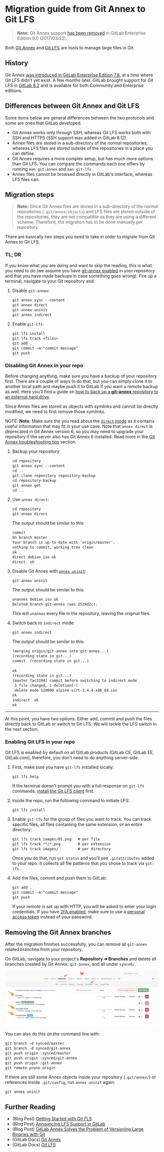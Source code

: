 # Migration guide from Git Annex to Git LFS

>**Note:**
Git Annex support [has been removed][issue-remove-annex] in GitLab Enterprise
Edition 9.0 (2017/03/22).

Both [Git Annex][] and [Git LFS][] are tools to manage large files in Git.

## History

Git Annex [was introduced in GitLab Enterprise Edition 7.8][post-3], at a time
where Git LFS didn't yet exist. A few months later, GitLab brought support for
Git LFS in [GitLab 8.2][post-2] and is available for both Community and
Enterprise editions.

## Differences between Git Annex and Git LFS

Some items below are general differences between the two protocols and some are
ones that GitLab developed.

- Git Annex works only through SSH, whereas Git LFS works both with SSH and HTTPS
  (SSH support was added in GitLab 8.12).
- Annex files are stored in a sub-directory of the normal repositories, whereas
  LFS files are stored outside of the repositories in a place you can define.
- Git Annex requires a more complex setup, but has much more options than Git
  LFS. You can compare the commands each one offers by running `man git-annex`
  and `man git-lfs`.
- Annex files cannot be browsed directly in GitLab's interface, whereas LFS
  files can.

## Migration steps

>**Note:**
Since Git Annex files are stored in a sub-directory of the normal repositories
(`.git/annex/objects`) and LFS files are stored outside of the repositories,
they are not compatible as they are using a different scheme. Therefore, the
migration has to be done manually per repository.

There are basically two steps you need to take in order to migrate from Git
Annex to Git LFS.

### TL; DR

If you know what you are doing and want to skip the reading, this is what you
need to do (we assume you have [git-annex enabled](../git_annex.md#using-gitlab-git-annex) in your
repository and that you have made backups in case something goes wrong).
Fire up a terminal, navigate to your Git repository and:

1. Disable `git-annex`:

   ```shell
   git annex sync --content
   git annex direct
   git annex uninit
   git annex indirect
   ```

1. Enable `git-lfs`:

   ```shell
   git lfs install
   git lfs track <files>
   git add .
   git commit -m "commit message"
   git push
   ```

### Disabling Git Annex in your repo

Before changing anything, make sure you have a backup of your repository first.
There are a couple of ways to do that, but you can simply clone it to another
local path and maybe push it to GitLab if you want a remote backup as well.
Here you'll find a guide on
[how to back up a **git-annex** repository to an external hard drive][bkp-ext-drive].

Since Annex files are stored as objects with symlinks and cannot be directly
modified, we need to first remove those symlinks.

NOTE: **Note:**
Make sure the you read about the [`direct` mode][annex-direct] as it contains
useful information that may fit in your use case. Note that `annex direct` is
deprecated in Git Annex version 6, so you may need to upgrade your repository
if the server also has Git Annex 6 installed. Read more in the
[Git Annex troubleshooting tips](../git_annex.md#troubleshooting-tips) section.

1. Backup your repository

   ```shell
   cd repository
   git annex sync --content
   cd ..
   git clone repository repository-backup
   cd repository-backup
   git annex get
   cd ..
   ```

1. Use `annex direct`:

   ```shell
   cd repository
   git annex direct
   ```

   The output should be similar to this:

   ```shell
   commit
   On branch master
   Your branch is up-to-date with 'origin/master'.
   nothing to commit, working tree clean
   ok
   direct debian.iso ok
   direct  ok
   ```

1. Disable Git Annex with [`annex uninit`][uninit]:

   ```shell
   git annex uninit
   ```

   The output should be similar to this:

   ```shell
   unannex debian.iso ok
   Deleted branch git-annex (was 2534d2c).
   ```

   This will `unannex` every file in the repository, leaving the original files.

1. Switch back to `indirect` mode:

   ```shell
   git annex indirect
   ```

   The output should be similar to this:

   ```shell
   (merging origin/git-annex into git-annex...)
   (recording state in git...)
   commit  (recording state in git...)

   ok
   (recording state in git...)
   [master fac3194] commit before switching to indirect mode
    1 file changed, 1 deletion(-)
    delete mode 120000 alpine-virt-3.4.4-x86_64.iso
   ok
   indirect  ok
   ok
   ```

---

At this point, you have two options. Either add, commit and push the files
directly back to GitLab or switch to Git LFS. We will tackle the LFS switch in
the next section.

### Enabling Git LFS in your repo

Git LFS is enabled by default on all GitLab products (GitLab CE, GitLab EE,
GitLab.com), therefore, you don't need to do anything server-side.

1. First, make sure you have `git-lfs` installed locally:

   ```shell
   git lfs help
   ```

   If the terminal doesn't prompt you with a full response on `git-lfs` commands,
   [install the Git LFS client][install-lfs] first.

1. Inside the repo, run the following command to initiate LFS:

   ```shell
   git lfs install
   ```

1. Enable `git-lfs` for the group of files you want to track. You
   can track specific files, all files containing the same extension, or an
   entire directory:

   ```shell
   git lfs track images/01.png   # per file
   git lfs track **/*.png        # per extension
   git lfs track images/         # per directory
   ```

   Once you do that, run `git status` and you'll see `.gitattributes` added
   to your repo. It collects all file patterns that you chose to track via
   `git-lfs`.

1. Add the files, commit and push them to GitLab:

   ```shell
   git add .
   git commit -m "commit message"
   git push
   ```

   If your remote is set up with HTTP, you will be asked to enter your login
   credentials. If you have [2FA enabled](../../user/profile/account/two_factor_authentication.md), make sure to use a
   [personal access token](../../user/profile/account/two_factor_authentication.md#personal-access-tokens)
   instead of your password.

## Removing the Git Annex branches

After the migration finishes successfully, you can remove all `git-annex`
related branches from your repository.

On GitLab, navigate to your project's **Repository ➔ Branches** and delete all
branches created by Git Annex: `git-annex`, and all under `synced/`.

![repository branches](img/git-annex-branches.png)

You can also do this on the command line with:

```shell
git branch -d synced/master
git branch -d synced/git-annex
git push origin :synced/master
git push origin :synced/git-annex
git push origin :git-annex
git remote prune origin
```

If there are still some Annex objects inside your repository (`.git/annex/`)
or references inside `.git/config`, run `annex uninit` again:

```shell
git annex uninit
```

## Further Reading

- (Blog Post) [Getting Started with Git FLS][post-1]
- (Blog Post) [Announcing LFS Support in GitLab][post-2]
- (Blog Post) [GitLab Annex Solves the Problem of Versioning Large Binaries with Git][post-3]
- (GitLab Docs) [Git Annex](../git_annex.md)
- (GitLab Docs) [Git LFS](manage_large_binaries_with_git_lfs.md)

[annex-direct]: https://git-annex.branchable.com/direct_mode/
[bkp-ext-drive]: https://www.thomas-krenn.com/en/wiki/Git-annex_Repository_on_an_External_Hard_Drive
[Git Annex]: http://git-annex.branchable.com/
[Git LFS]: https://git-lfs.github.com/
[install-lfs]: https://git-lfs.github.com/
[issue-remove-annex]: https://gitlab.com/gitlab-org/gitlab/issues/1648
[lfs-track]: https://about.gitlab.com/blog/2017/01/30/getting-started-with-git-lfs-tutorial/#tracking-files-with-lfs
[post-1]: https://about.gitlab.com/blog/2017/01/30/getting-started-with-git-lfs-tutorial/
[post-2]: https://about.gitlab.com/blog/2015/11/23/announcing-git-lfs-support-in-gitlab/
[post-3]: https://about.gitlab.com/blog/2015/02/17/gitlab-annex-solves-the-problem-of-versioning-large-binaries-with-git/
[uninit]: https://git-annex.branchable.com/git-annex-uninit/
